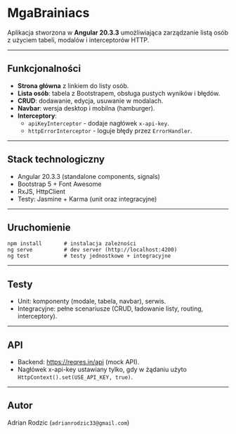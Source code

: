 # MgaBrainiacs

Aplikacja stworzona w **Angular 20.3.3** umożliwiająca zarządzanie listą osób z użyciem tabeli, modalów i interceptorów HTTP.

---

## Funkcjonalności

- **Strona główna** z linkiem do listy osób.
- **Lista osób**: tabela z Bootstrapem, obsługa pustych wyników i błędów.
- **CRUD**: dodawanie, edycja, usuwanie w modalach.
- **Navbar**: wersja desktop i mobilna (hamburger).
- **Interceptory**:
  - `apiKeyInterceptor` - dodaje nagłówek `x-api-key`.
  - `httpErrorInterceptor` - loguje błędy przez `ErrorHandler`.

---

## Stack technologiczny

- Angular 20.3.3 (standalone components, signals)
- Bootstrap 5 + Font Awesome
- RxJS, HttpClient
- Testy: Jasmine + Karma (unit oraz integracyjne)

---

## Uruchomienie

```
npm install       # instalacja zależności
ng serve          # dev server (http://localhost:4200)
ng test           # testy jednostkowe + integracyjne
```

---

## Testy

- Unit: komponenty (modale, tabela, navbar), serwis.
- Integracyjne: pełne scenariusze (CRUD, ładowanie listy, routing, interceptory).

---

## API

- Backend: https://reqres.in/api (mock API).
- Nagłówek x-api-key ustawiany tylko, gdy w żądaniu użyto `HttpContext().set(USE_API_KEY, true)`.

---

## Autor

Adrian Rodzic (`adrianrodzic33@gmail.com`)

